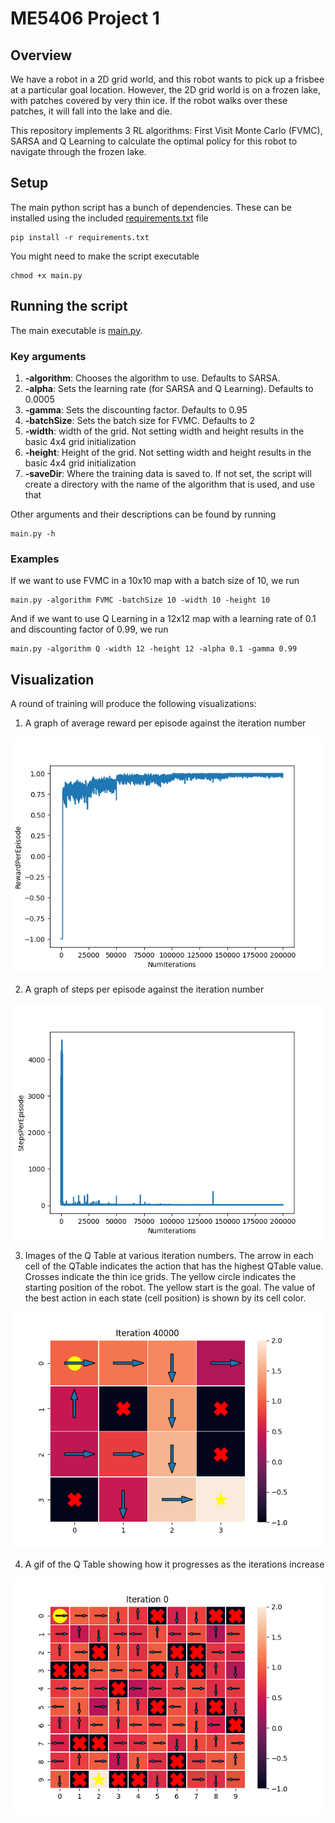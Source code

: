 # ME5406 Project 1

## Overview

We have a robot in a 2D grid world, and this robot wants to pick up a frisbee at a particular goal location. However, the 2D grid world is on a frozen lake, with patches covered by very thin ice. If the robot walks over these patches, it will fall into the lake and die.

This repository implements 3 RL algorithms: First Visit Monte Carlo (FVMC), SARSA and Q Learning to calculate the optimal policy for this robot to navigate through the frozen lake.

## Setup

The main python script has a bunch of dependencies. These can be installed using the included [requirements.txt](requirements.txt) file

```
pip install -r requirements.txt
```

You might need to make the script executable 

```
chmod +x main.py
```

## Running the script

The main executable is [main.py](main.py). 

### Key arguments

1. **-algorithm**: Chooses the algorithm to use. Defaults to SARSA.
2. **-alpha**: Sets the learning rate (for SARSA and Q Learning). Defaults to 0.0005
3. **-gamma**: Sets the discounting factor. Defaults to 0.95
4. **-batchSize**: Sets the batch size for FVMC. Defaults to 2
5. **-width**: width of the grid. Not setting width and height results in the basic 4x4 grid initialization
6. **-height**: Height of the grid. Not setting width and height results in the basic 4x4 grid initialization
7. **-saveDir**: Where the training data is saved to. If not set, the script will create a directory with the name of the algorithm that is used, and use that

Other arguments and their descriptions can be found by running

```
main.py -h
```
### Examples
If we want to use FVMC in a 10x10 map with a batch size of 10, we run
```
main.py -algorithm FVMC -batchSize 10 -width 10 -height 10
```
And if we want to use Q Learning in a 12x12 map with a learning rate of 0.1 and discounting factor of 0.99, we run
```
main.py -algorithm Q -width 12 -height 12 -alpha 0.1 -gamma 0.99
```

## Visualization

A round of training will produce the following visualizations:

1. A graph of average reward per episode against the iteration number

![Rewards per episode against iterations](readmeAssets/RewardPerEpisodeRollingAverageVNumIterations.png)

2. A graph of steps per episode against the iteration number

![Number of steps per episode against iterations](readmeAssets/StepsPerEpisodeVNumIterations.png)

3. Images of the Q Table at various iteration numbers. The arrow in each cell of the QTable indicates the action that has the highest QTable value. Crosses indicate the thin ice grids. The yellow circle indicates the starting position of the robot. The yellow start is the goal. The value of the best action in each state (cell position) is shown by its cell color.

![Sample Q Table image](readmeAssets/SampleQTableImage.png)


4. A gif of the Q Table showing how it progresses as the iterations increase

![QTable progress of a SARSA run](readmeAssets/SARSAtrainingProgress.gif)